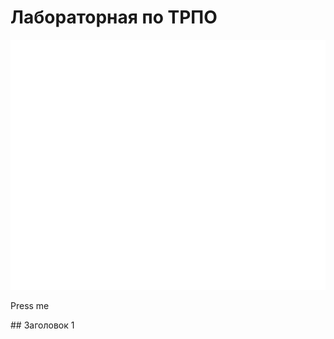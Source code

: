 # Лабораторная по ТРПО
<div style="width: 100%;">
    <img src="hello.svg" width="800" height="400">
</div>

<p>
    <a name="button">Press me</a>
</p>
## Заголовок 1
